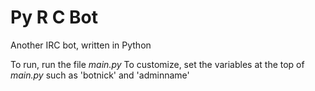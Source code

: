 # Py R C Bot
Another IRC bot, written in Python

To run, run the file *main.py*
To customize, set the variables at the top of *main.py* such as 'botnick' and 'adminname'
